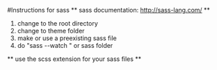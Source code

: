 #Instructions for sass
** sass documentation: http://sass-lang.com/ **
1. change to the root directory
2. change to theme folder
3. make or use a preexisting sass file
4. do "sass --watch <sassfilename>" or sass folder

** use the scss extension for your sass files **
